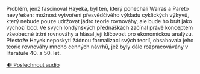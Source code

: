 
Problém, jenž fascinoval Hayeka, byl ten, který ponechali Walras a Pareto nevyřešen: možnost vytvoření přesvědčivého výkladu cyklických výkyvů, který nebude pouze udržovat jádro teorie rovnováhy, ale bude ho brát jako výchozí bod. Ve svých londýnských přednáškách začínal právě konceptem všeobecné tržní rovnováhy a hlásal její klíčovost pro ekonomickou analýzu. Přestože Hayek neposkytl žádnou formalizaci svých teorií, obsahovala jeho teorie rovnováhy mnoho cenných návrhů, jež byly dále rozpracovávány v literatuře 40. a 50. let.

[🔊 Poslechnout audio](/data/7-paragraphs/audio/chapter_180/para_005-Problm-jen-fascinoval-Hayeka-byl-ten-kter-po.mp3)
